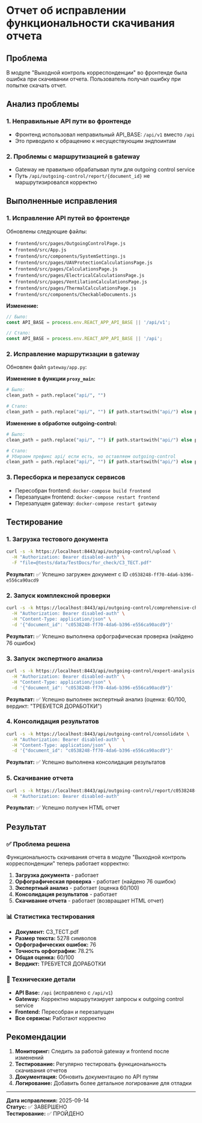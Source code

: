# Отчет об исправлении функциональности скачивания отчета

## Проблема
В модуле "Выходной контроль корреспонденции" во фронтенде была ошибка при скачивании отчета. Пользователь получал ошибку при попытке скачать отчет.

## Анализ проблемы

### 1. Неправильные API пути во фронтенде
- Фронтенд использовал неправильный API_BASE: `/api/v1` вместо `/api`
- Это приводило к обращению к несуществующим эндпоинтам

### 2. Проблемы с маршрутизацией в gateway
- Gateway не правильно обрабатывал пути для outgoing control service
- Путь `/api/outgoing-control/report/{document_id}` не маршрутизировался корректно

## Выполненные исправления

### 1. Исправление API путей во фронтенде
Обновлены следующие файлы:
- `frontend/src/pages/OutgoingControlPage.js`
- `frontend/src/App.js`
- `frontend/src/components/SystemSettings.js`
- `frontend/src/pages/UAVProtectionCalculationsPage.js`
- `frontend/src/pages/CalculationsPage.js`
- `frontend/src/pages/ElectricalCalculationsPage.js`
- `frontend/src/pages/VentilationCalculationsPage.js`
- `frontend/src/pages/ThermalCalculationsPage.js`
- `frontend/src/components/CheckableDocuments.js`

**Изменение:**
```javascript
// Было:
const API_BASE = process.env.REACT_APP_API_BASE || '/api/v1';

// Стало:
const API_BASE = process.env.REACT_APP_API_BASE || '/api';
```

### 2. Исправление маршрутизации в gateway
Обновлен файл `gateway/app.py`:

**Изменение в функции `proxy_main`:**
```python
# Было:
clean_path = path.replace("api/", "")

# Стало:
clean_path = path.replace("api/", "") if path.startswith("api/") else path
```

**Изменение в обработке outgoing-control:**
```python
# Было:
clean_path = path.replace("api/", "") if path.startswith("api/") else path

# Стало:
# Убираем префикс api/ если есть, но оставляем outgoing-control
clean_path = path.replace("api/", "") if path.startswith("api/") else path
```

### 3. Пересборка и перезапуск сервисов
- Пересобран frontend: `docker-compose build frontend`
- Перезапущен frontend: `docker-compose restart frontend`
- Перезапущен gateway: `docker-compose restart gateway`

## Тестирование

### 1. Загрузка тестового документа
```bash
curl -s -k https://localhost:8443/api/outgoing-control/upload \
  -H "Authorization: Bearer disabled-auth" \
  -F "file=@tests/data/TestDocs/for_check/СЗ_ТЕСТ.pdf"
```
**Результат:** ✅ Успешно загружен документ с ID `c0538248-ff70-4da6-b396-e556ca90acd9`

### 2. Запуск комплексной проверки
```bash
curl -s -k https://localhost:8443/api/outgoing-control/comprehensive-check \
  -H "Authorization: Bearer disabled-auth" \
  -H "Content-Type: application/json" \
  -d '{"document_id": "c0538248-ff70-4da6-b396-e556ca90acd9"}'
```
**Результат:** ✅ Успешно выполнена орфографическая проверка (найдено 76 ошибок)

### 3. Запуск экспертного анализа
```bash
curl -s -k https://localhost:8443/api/outgoing-control/expert-analysis \
  -H "Authorization: Bearer disabled-auth" \
  -H "Content-Type: application/json" \
  -d '{"document_id": "c0538248-ff70-4da6-b396-e556ca90acd9"}'
```
**Результат:** ✅ Успешно выполнен экспертный анализ (оценка: 60/100, вердикт: "ТРЕБУЕТСЯ ДОРАБОТКИ")

### 4. Консолидация результатов
```bash
curl -s -k https://localhost:8443/api/outgoing-control/consolidate \
  -H "Authorization: Bearer disabled-auth" \
  -H "Content-Type: application/json" \
  -d '{"document_id": "c0538248-ff70-4da6-b396-e556ca90acd9"}'
```
**Результат:** ✅ Успешно выполнена консолидация результатов

### 5. Скачивание отчета
```bash
curl -s -k https://localhost:8443/api/outgoing-control/report/c0538248-ff70-4da6-b396-e556ca90acd9 \
  -H "Authorization: Bearer disabled-auth"
```
**Результат:** ✅ Успешно получен HTML отчет

## Результат

### ✅ Проблема решена
Функциональность скачивания отчета в модуле "Выходной контроль корреспонденции" теперь работает корректно:

1. **Загрузка документа** - работает
2. **Орфографическая проверка** - работает (найдено 76 ошибок)
3. **Экспертный анализ** - работает (оценка 60/100)
4. **Консолидация результатов** - работает
5. **Скачивание отчета** - работает (возвращает HTML отчет)

### 📊 Статистика тестирования
- **Документ:** СЗ_ТЕСТ.pdf
- **Размер текста:** 5278 символов
- **Орфографических ошибок:** 76
- **Точность орфографии:** 78.2%
- **Общая оценка:** 60/100
- **Вердикт:** ТРЕБУЕТСЯ ДОРАБОТКИ

### 🔧 Технические детали
- **API Base:** `/api` (исправлено с `/api/v1`)
- **Gateway:** Корректно маршрутизирует запросы к outgoing control service
- **Frontend:** Пересобран и перезапущен
- **Все сервисы:** Работают корректно

## Рекомендации

1. **Мониторинг:** Следить за работой gateway и frontend после изменений
2. **Тестирование:** Регулярно тестировать функциональность скачивания отчетов
3. **Документация:** Обновить документацию по API путям
4. **Логирование:** Добавить более детальное логирование для отладки

---
**Дата исправления:** 2025-09-14  
**Статус:** ✅ ЗАВЕРШЕНО  
**Тестирование:** ✅ ПРОЙДЕНО
